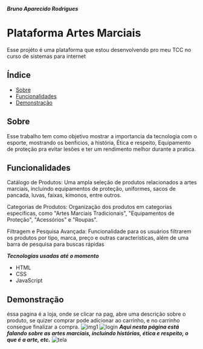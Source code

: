 ***Bruno Aparecido Rodrigues***

# Plataforma Artes Marciais
Esse projéto é uma plataforma que estou desenvolvendo pro meu TCC no curso de sistemas para internet


## Índice

- [Sobre](#sobre)
- [Funcionalidades](#funcionalidades)
- [Demonstração](#demonstração)



## Sobre
Esse trabalho tem como objetivo mostrar a importancia da tecnologia com o esporte, mostrando os benficios, a história, Ética e respeito, Equipamento de proteção pra evitar lesões e ter um rendimento melhor durante a pratica.


## Funcionalidades
Catálogo de Produtos: Uma ampla seleção de produtos relacionados a artes marciais, incluindo equipamentos de proteção, uniformes, sacos de pancada, luvas, faixas, kimonos, entre outros.

Categorias de Produtos: Organização dos produtos em categorias específicas, como "Artes Marciais Tradicionais", "Equipamentos de Proteção", "Acessórios" e "Roupas".

Filtragem e Pesquisa Avançada: Funcionalidade para os usuários filtrarem os produtos por tipo, marca, preço e outras características, além de uma barra de pesquisa para buscas rápidas

 ***Tecnologias usadas até o momento*** 

- HTML
- CSS
- JavaScript


## Demonstração
éssa pagina é a loja, onde se clicar na pag, abre uma descrição sobre o produto, se quizer comprar pode adicionar ao carrinho, e no carrinho consegue finalizar a compra.
![img1](https://github.com/brunoroddrigues/Plataforma-TCC-atualizada/assets/142831593/cc397cae-c141-4353-9e43-417b97915753)
![login](https://github.com/brunoroddrigues/Plataforma-TCC-atualizada/assets/142831593/1ce1860f-3269-4e24-b204-98e29d99bd6c)
***Aqui nesta página está falando sobre as artes marciais, incluindo histórias, ética e respeito, o que é a arte, etc.***
![tela](https://github.com/brunoroddrigues/Plataforma-TCC-atualizada/assets/142831593/f7944263-c67b-4d03-a181-450572a7f226)
